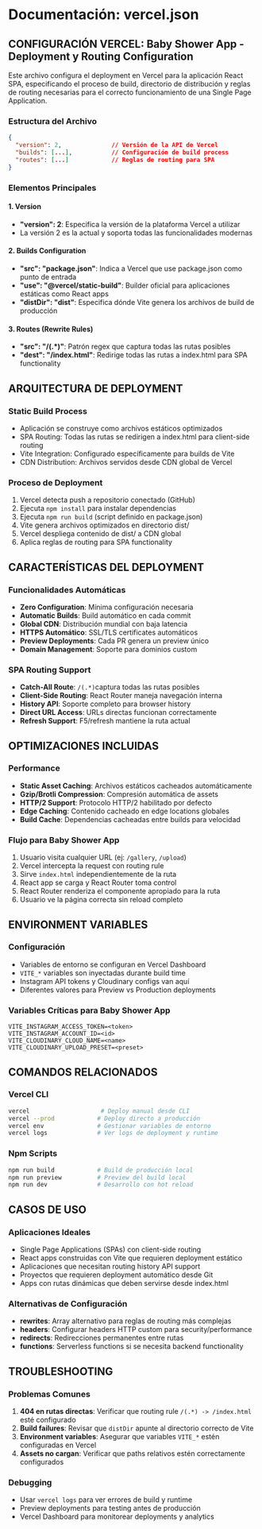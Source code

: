 # Documentación: vercel.json

## CONFIGURACIÓN VERCEL: Baby Shower App - Deployment y Routing Configuration

Este archivo configura el deployment en Vercel para la aplicación React SPA, especificando el proceso de build, directorio de distribución y reglas de routing necesarias para el correcto funcionamiento de una Single Page Application.

### Estructura del Archivo

```json
{
  "version": 2,              // Versión de la API de Vercel
  "builds": [...],           // Configuración de build process
  "routes": [...]            // Reglas de routing para SPA
}
```

### Elementos Principales

#### 1. Version
- **"version": 2**: Especifica la versión de la plataforma Vercel a utilizar
- La versión 2 es la actual y soporta todas las funcionalidades modernas

#### 2. Builds Configuration
- **"src": "package.json"**: Indica a Vercel que use package.json como punto de entrada
- **"use": "@vercel/static-build"**: Builder oficial para aplicaciones estáticas como React apps
- **"distDir": "dist"**: Especifica dónde Vite genera los archivos de build de producción

#### 3. Routes (Rewrite Rules)
- **"src": "/(.*)"**: Patrón regex que captura todas las rutas posibles
- **"dest": "/index.html"**: Redirige todas las rutas a index.html para SPA functionality

## ARQUITECTURA DE DEPLOYMENT

### Static Build Process
- Aplicación se construye como archivos estáticos optimizados
- SPA Routing: Todas las rutas se redirigen a index.html para client-side routing
- Vite Integration: Configurado específicamente para builds de Vite
- CDN Distribution: Archivos servidos desde CDN global de Vercel

### Proceso de Deployment
1. Vercel detecta push a repositorio conectado (GitHub)
2. Ejecuta `npm install` para instalar dependencias
3. Ejecuta `npm run build` (script definido en package.json)
4. Vite genera archivos optimizados en directorio dist/
5. Vercel despliega contenido de dist/ a CDN global
6. Aplica reglas de routing para SPA functionality

## CARACTERÍSTICAS DEL DEPLOYMENT

### Funcionalidades Automáticas
- **Zero Configuration**: Mínima configuración necesaria
- **Automatic Builds**: Build automático en cada commit
- **Global CDN**: Distribución mundial con baja latencia
- **HTTPS Automático**: SSL/TLS certificates automáticos
- **Preview Deployments**: Cada PR genera un preview único
- **Domain Management**: Soporte para dominios custom

### SPA Routing Support
- **Catch-All Route**: `/(.*)`captura todas las rutas posibles
- **Client-Side Routing**: React Router maneja navegación interna
- **History API**: Soporte completo para browser history
- **Direct URL Access**: URLs directas funcionan correctamente
- **Refresh Support**: F5/refresh mantiene la ruta actual

## OPTIMIZACIONES INCLUIDAS

### Performance
- **Static Asset Caching**: Archivos estáticos cacheados automáticamente
- **Gzip/Brotli Compression**: Compresión automática de assets
- **HTTP/2 Support**: Protocolo HTTP/2 habilitado por defecto
- **Edge Caching**: Contenido cacheado en edge locations globales
- **Build Cache**: Dependencias cacheadas entre builds para velocidad

### Flujo para Baby Shower App
1. Usuario visita cualquier URL (ej: `/gallery`, `/upload`)
2. Vercel intercepta la request con routing rule
3. Sirve `index.html` independientemente de la ruta
4. React app se carga y React Router toma control
5. React Router renderiza el componente apropiado para la ruta
6. Usuario ve la página correcta sin reload completo

## ENVIRONMENT VARIABLES

### Configuración
- Variables de entorno se configuran en Vercel Dashboard
- `VITE_*` variables son inyectadas durante build time
- Instagram API tokens y Cloudinary configs van aquí
- Diferentes valores para Preview vs Production deployments

### Variables Críticas para Baby Shower App
```
VITE_INSTAGRAM_ACCESS_TOKEN=<token>
VITE_INSTAGRAM_ACCOUNT_ID=<id>
VITE_CLOUDINARY_CLOUD_NAME=<name>
VITE_CLOUDINARY_UPLOAD_PRESET=<preset>
```

## COMANDOS RELACIONADOS

### Vercel CLI
```bash
vercel                    # Deploy manual desde CLI
vercel --prod            # Deploy directo a producción
vercel env               # Gestionar variables de entorno
vercel logs              # Ver logs de deployment y runtime
```

### Npm Scripts
```bash
npm run build            # Build de producción local
npm run preview          # Preview del build local
npm run dev              # Desarrollo con hot reload
```

## CASOS DE USO

### Aplicaciones Ideales
- Single Page Applications (SPAs) con client-side routing
- React apps construidas con Vite que requieren deployment estático
- Aplicaciones que necesitan routing history API support
- Proyectos que requieren deployment automático desde Git
- Apps con rutas dinámicas que deben servirse desde index.html

### Alternativas de Configuración
- **rewrites**: Array alternativo para reglas de routing más complejas
- **headers**: Configurar headers HTTP custom para security/performance
- **redirects**: Redirecciones permanentes entre rutas
- **functions**: Serverless functions si se necesita backend functionality

## TROUBLESHOOTING

### Problemas Comunes
1. **404 en rutas directas**: Verificar que routing rule `/(.*) -> /index.html` esté configurado
2. **Build failures**: Revisar que `distDir` apunte al directorio correcto de Vite
3. **Environment variables**: Asegurar que variables `VITE_*` estén configuradas en Vercel
4. **Assets no cargan**: Verificar que paths relativos estén correctamente configurados

### Debugging
- Usar `vercel logs` para ver errores de build y runtime
- Preview deployments para testing antes de producción
- Vercel Dashboard para monitorear deployments y analytics